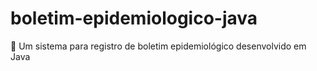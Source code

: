 # boletim-epidemiologico-java
:space_invader: Um sistema para registro de boletim epidemiológico desenvolvido em Java
